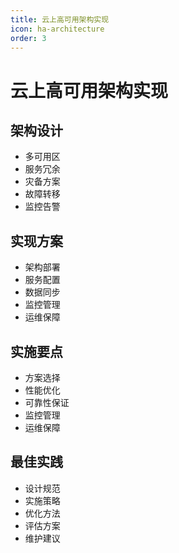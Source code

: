 ```yaml
---
title: 云上高可用架构实现
icon: ha-architecture
order: 3
---
```


# 云上高可用架构实现

## 架构设计
- 多可用区
- 服务冗余
- 灾备方案
- 故障转移
- 监控告警

## 实现方案
- 架构部署
- 服务配置
- 数据同步
- 监控管理
- 运维保障

## 实施要点
- 方案选择
- 性能优化
- 可靠性保证
- 监控管理
- 运维保障

## 最佳实践
- 设计规范
- 实施策略
- 优化方法
- 评估方案
- 维护建议
